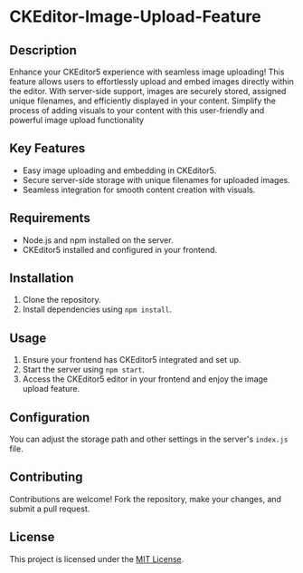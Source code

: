 # CKEditor-Image-Upload-Feature

## Description

Enhance your CKEditor5 experience with seamless image uploading! This feature allows users to effortlessly upload and embed images directly within the editor. With server-side support, images are securely stored, assigned unique filenames, and efficiently displayed in your content. Simplify the process of adding visuals to your content with this user-friendly and powerful image upload functionality

## Key Features

- Easy image uploading and embedding in CKEditor5.
- Secure server-side storage with unique filenames for uploaded images.
- Seamless integration for smooth content creation with visuals.

## Requirements

- Node.js and npm installed on the server.
- CKEditor5 installed and configured in your frontend.

## Installation

1. Clone the repository.
2. Install dependencies using `npm install`.

## Usage

1. Ensure your frontend has CKEditor5 integrated and set up.
2. Start the server using `npm start`.
3. Access the CKEditor5 editor in your frontend and enjoy the image upload feature.

## Configuration

You can adjust the storage path and other settings in the server's `index.js` file.

## Contributing

Contributions are welcome! Fork the repository, make your changes, and submit a pull request.

## License

This project is licensed under the [MIT License](LICENSE).
